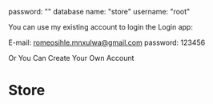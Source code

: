 password: "" database name: "store" username: "root"

You can use my existing account to login the Login app:

E-mail: romeosihle.mnxulwa@gmail.com password: 123456

Or You Can Create Your Own Account
# Store
